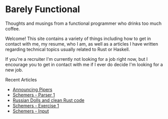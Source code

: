 # Barely Functional
Thoughts and musings from a functional programmer who drinks too much coffee.

Welcome! This site contains a variety of things including how to get in
contact with me, my resume, who I am, as well as a articles I have written
regarding technical topics usually related to Rust or Haskell.

If you're a recruiter I'm currently not looking for a job right now, but
I encourage you to get in contact with me if I ever do decide I'm
looking for a new job.

Recent Articles

- [Announcing Pipers](/posts/pipers.html)
- [Schemers - Parser 1](/posts/scheme-parser.html)
- [Russian Dolls and clean Rust code](/posts/russian-dolls.html)
- [Schemers - Exercise 1](/posts/scheme-ex1.html)
- [Schemers - Input](/posts/scheme-input.html)
